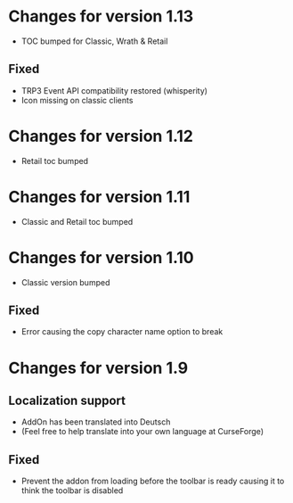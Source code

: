 # Changes for version 1.13
- TOC bumped for Classic, Wrath & Retail

## Fixed
- TRP3 Event API compatibility restored (whisperity)
- Icon missing on classic clients

# Changes for version 1.12
- Retail toc bumped

# Changes for version 1.11
- Classic and Retail toc bumped

# Changes for version 1.10
- Classic version bumped

## Fixed
- Error causing the copy character name option to break

# Changes for version 1.9

## Localization support
- AddOn has been translated into Deutsch
- (Feel free to help translate into your own language at CurseForge)

## Fixed
- Prevent the addon from loading before the toolbar is ready causing it to think the toolbar is disabled